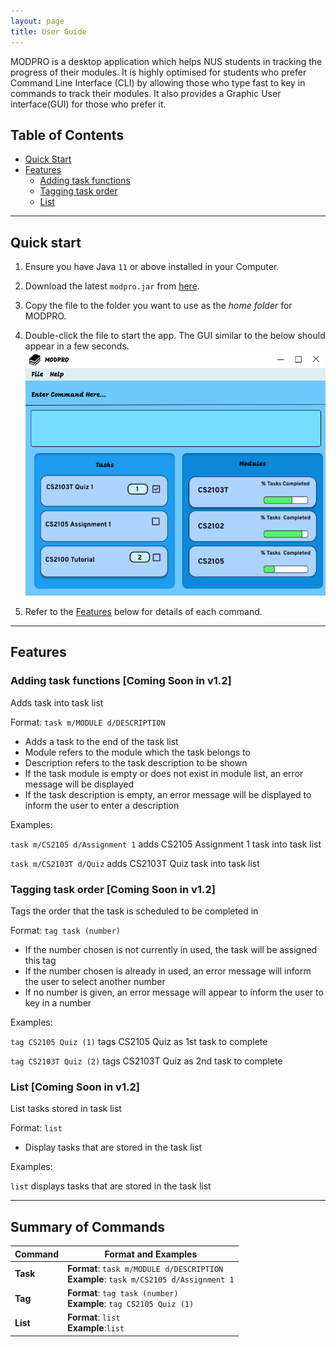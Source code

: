 ```yaml
---
layout: page
title: User Guide
---
```


MODPRO is a desktop application which helps NUS students in tracking the progress of their modules. It is highly optimised for students who prefer Command Line Interface (CLI) by allowing those who type fast to key in commands to track their modules. It also provides a Graphic User interface(GUI) for those who prefer it.

## Table of Contents
- [Quick Start](#quick-start)
- [Features](#features)
  - [Adding task functions](#tagging-task-order-coming-soon-in-v12)
  - [Tagging task order](#tagging-task-order-coming-soon-in-v12)
  - [List](#list-coming-soon-in-v2)

--------------------------------------------------------------------------------------------------------------------

## Quick start 

1. Ensure you have Java `11` or above installed in your Computer.

2. Download the latest `modpro.jar` from [here](https://github.com/AY2223S1-CS2103T-F11-2/tp).

3. Copy the file to the folder you want to use as the _home folder_ for MODPRO.

4. Double-click the file to start the app. The GUI similar to the below should appear in a few seconds. <br>
   ![Ui](images/Ui.png)

5. Refer to the [Features](#features) below for details of each command.

--------------------------------------------------------------------------------------------------------------------

## Features

### Adding task functions [Coming Soon in v1.2]
Adds task into task list

Format: `task m/MODULE d/DESCRIPTION`
* Adds a task to the end of the task list
* Module refers to the module which the task belongs to
* Description refers to the task description to be shown
* If the task module is empty or does not exist in module list, an error message will be displayed
* If the task description is empty, an error message will be displayed to inform the user to enter a description

Examples:

`task m/CS2105 d/Assignment 1` adds CS2105 Assignment 1 task into task list

`task m/CS2103T d/Quiz` adds CS2103T Quiz task into task list

### Tagging task order [Coming Soon in v1.2]
Tags the order that the task is scheduled to be completed in

Format: `tag task (number)`
* If the number chosen is not currently in used, the task will be assigned this tag
* If the number chosen is already in used, an error message will inform the user to select another number
* If no number is given, an error message will appear to inform the user to key in a number

Examples:

`tag CS2105 Quiz (1)` tags CS2105 Quiz as 1st task to complete

`tag CS2103T Quiz (2)` tags CS2103T Quiz as 2nd task to complete


### List [Coming Soon in v1.2]
List tasks stored in task list

Format: `list`
* Display tasks that are stored in the task list

Examples:

`list` displays tasks that are stored in the task list



--------------------------------------------------------------------------------------------------------------------

## Summary of Commands

| Command  | Format and Examples                                                     |
|----------|-------------------------------------------------------------------------|
| **Task** | **Format**: `task m/MODULE d/DESCRIPTION`<br/> **Example**: `task m/CS2105 d/Assignment 1`      |
| **Tag**  | **Format**: `tag task (number)`<br/> **Example**: `tag CS2105 Quiz (1)` |
| **List** | **Format**: `list`<br/> **Example**:`list`                               |

